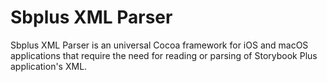 # Sbplus XML Parser
Sbplus XML Parser is an universal Cocoa framework for iOS and macOS applications that require the need for reading or parsing of Storybook Plus application's XML.
